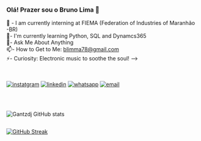 ### Olá! Prazer sou o Bruno Lima 👋

<!--
**Gantzdj/Gantzdj** is a ✨ _special_ ✨ repository because its `README.md` (this file) appears on your GitHub profile.

Here are some ideas to get you started:

- 🔭 I’m currently working on ...
- 🌱 I’m currently learning ...
- 👯 I’m looking to collaborate on ...
- 🤔 I’m looking for help with ...
- 💬 Ask me about ...
- 📫 How to reach me: blimma78gmail.com
- 😄 Pronouns: ...
- ⚡ Fun fact: ...

-->

 🔭 - I am currently interning at FIEMA (Federation of Industries of Maranhão -BR) 
 <BR>
🌱-  I'm currently learning Python, SQL and Dynamcs365
<BR>
💬-  Ask Me About Anything 
<BR>
📫-  How to Get to Me: blimma78@gmail.com
<BR>
⚡- Curiosity: Electronic music to soothe the soul!
-->

<br/>

[![instatgram](https://img.shields.io/badge/Instagram-E4405F?style=for-the-badge&logo=instagram&logoColor=white)](https://www.instagram.com/bsl_bruno)
[![linkedin](https://img.shields.io/badge/LinkedIn-0077B5?style=for-the-badge&logo=linkedin&logoColor=white)](https://www.linkedin.com/in/bruno-santos-de-lima-1b96b9257/)
[![whatsapp](https://img.shields.io/badge/WhatsApp-25D366?style=for-the-badge&logo=whatsapp&logoColor=white)](https://wa.me/qr/J7RRM56HGN2MK1)
[![email](https://img.shields.io/badge/Gmail-D14836?style=for-the-badge&logo=gmail&logoColor=white)](mailto:blimma78@gmail.com)
##
<br/>


![Gantzdj GitHub stats](https://github-readme-stats.vercel.app/api?username=Gantzdj&show_icons=true&theme=onedark)

##


[![GitHub Streak](https://streak-stats.demolab.com?user=Gantzdj&theme=sunset-gradient&hide_border=true&border_radius=5)](https://git.io/streak-stats)
